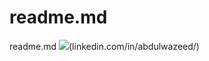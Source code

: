# readme.md
readme.md
<img src="https://img.shields.io/badge/LinkedIn-0077B5?style=for-the-badge&logo=linkedin&logoColor=white" />(linkedin.com/in/abdulwazeed/)
